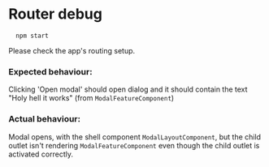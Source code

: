 # Router debug

      npm start

Please check the app's routing setup.


### Expected behaviour:
Clicking 'Open modal' should open dialog and it should contain the text "Holy hell it works" (from `ModalFeatureComponent`)

### Actual behaviour:

Modal opens, with the shell component `ModalLayoutComponent`, but the child outlet isn't rendering `ModalFeatureComponent`
even though the child outlet is activated correctly.

